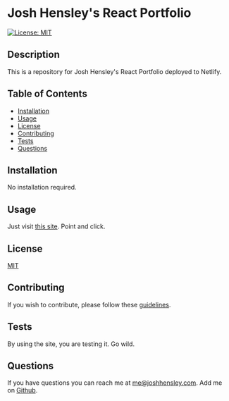 # Josh Hensley's React Portfolio

[![License: MIT](https://img.shields.io/badge/License-MIT-yellow.svg)](https://opensource.org/licenses/MIT)

## Description

This is a repository for Josh Hensley's React Portfolio deployed to Netlify.

## Table of Contents


* [Installation](#Installation)
* [Usage](#Usage)
* [License](#License)
* [Contributing](#Contributing)
* [Tests](#Tests)
* [Questions](#Questions)
 

## <a name="Installation"></a>Installation

No installation required.

## <a name="Usage"></a>Usage

Just visit [this site](https://extraordinary-cannoli-5e7d97.netlify.app/). Point and click.

## <a name="license"></a>License

  [MIT](https://opensource.org/licenses/MIT)

## <a name="contributing"></a>Contributing

If you wish to contribute, please follow these [guidelines](https://www.contributor-covenant.org/version/2/1/code_of_conduct/).

## <a name="tests"></a>Tests

By using the site, you are testing it.  Go wild.

## <a name="questions"></a>Questions

If you have questions you can reach me at me@joshhensley.com. Add me on [Github](github.com/josh-hensley).
